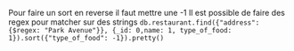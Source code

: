 Pour faire un sort en reverse il faut mettre une -1
Il est possible de faire des regex pour matcher sur des strings
`db.restaurant.find({"address": {$regex: "Park Avenue"}}, {_id: 0,name: 1, type_of_food: 1}).sort({"type_of_food": -1}).pretty()`

